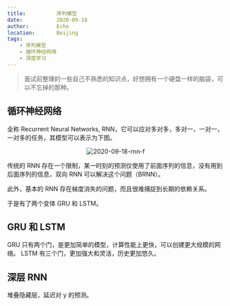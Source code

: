 ```yaml
---
title:          序列模型
date:           2020-09-18
author:         Echo
location:       Beijing 
tags: 
    - 序列模型
    - 循环神经网络
    - 深度学习
---
```


> 面试前整理的一些自己不熟悉的知识点，好想拥有一个硬盘一样的脑袋，可以不忘掉的那种。

## 循环神经网络

全称 Recurrent Neural Networks, RNN，它可以应对多对多，多对一，一对一，一对多的任务，其模型可以表示为下图。

<div style="text-align: center;">
    <img :src="$withBase('/2020-09-18-rnn-f.png')" alt="2020-09-18-rnn-f" style="margin: 0 auto;"/>
</div>

传统的 RNN 存在一个限制，某一时刻的预测仅使用了前面序列的信息，没有用到后面序列的信息，双向 RNN 可以解决这个问题（BRNN）。

此外，基本的 RNN 存在梯度消失的问题，而且很难捕捉到长期的依赖关系。

于是有了两个变体 GRU 和 LSTM。

## GRU 和 LSTM

GRU 只有两个门，是更加简单的模型，计算性能上更快，可以创建更大规模的网络。
LSTM 有三个门，更加强大和灵活，历史更加悠久。

## 深层 RNN

堆叠隐藏层，延迟对 y 的预测。
